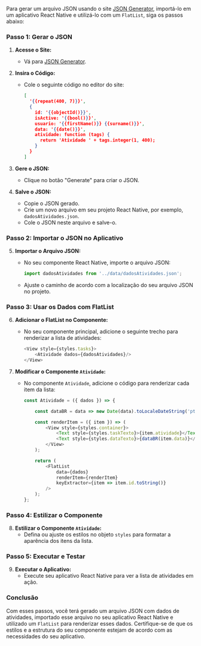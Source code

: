 Para gerar um arquivo JSON usando o site [JSON Generator](https://json-generator.com/#), importá-lo em um aplicativo React Native e utilizá-lo com um `FlatList`, siga os passos abaixo:

### Passo 1: Gerar o JSON

1. **Acesse o Site:**
   - Vá para [JSON Generator](https://json-generator.com/#).

2. **Insira o Código:**
   - Cole o seguinte código no editor do site:

     ```json
     [
       '{{repeat(400, 7)}}',
       {
         id: '{{objectId()}}',
         isActive: '{{bool()}}',
         usuario: '{{firstName()}} {{surname()}}',
         data: '{{date()}}',
         atividade: function (tags) {
           return 'Atividade ' + tags.integer(1, 400);
         }
       }
     ]
     ```

3. **Gere o JSON:**
   - Clique no botão "Generate" para criar o JSON.

4. **Salve o JSON:**
   - Copie o JSON gerado.
   - Crie um novo arquivo em seu projeto React Native, por exemplo, `dadosAtividades.json`.
   - Cole o JSON neste arquivo e salve-o.

### Passo 2: Importar o JSON no Aplicativo

5. **Importar o Arquivo JSON:**
   - No seu componente React Native, importe o arquivo JSON:

     ```javascript
     import dadosAtividades from '../data/dadosAtividades.json';
     ```

   - Ajuste o caminho de acordo com a localização do seu arquivo JSON no projeto.

### Passo 3: Usar os Dados com FlatList

6. **Adicionar o FlatList no Componente:**
   - No seu componente principal, adicione o seguinte trecho para renderizar a lista de atividades:

     ```javascript
     <View style={styles.tasks}>
         <Atividade dados={dadosAtividades}/>
     </View>
     ```

7. **Modificar o Componente `Atividade`:**
   - No componente `Atividade`, adicione o código para renderizar cada item da lista:

     ```javascript
     const Atividade = ({ dados }) => {

         const dataBR = data => new Date(data).toLocaleDateString('pt-BR');

         const renderItem = ({ item }) => (
             <View style={styles.container}>
                 <Text style={styles.taskTexto}>{item.atividade}</Text>
                 <Text style={styles.dataTexto}>{dataBR(item.data)}</Text>
             </View>
         );

         return (
             <FlatList
                 data={dados}
                 renderItem={renderItem}
                 keyExtractor={item => item.id.toString()}
             />
         );
     };
     ```

### Passo 4: Estilizar o Componente

8. **Estilizar o Componente `Atividade`:**
   - Defina ou ajuste os estilos no objeto `styles` para formatar a aparência dos itens da lista.

### Passo 5: Executar e Testar

9. **Executar o Aplicativo:**
   - Execute seu aplicativo React Native para ver a lista de atividades em ação.

### Conclusão

Com esses passos, você terá gerado um arquivo JSON com dados de atividades, importado esse arquivo no seu aplicativo React Native e utilizado um `FlatList` para renderizar esses dados. Certifique-se de que os estilos e a estrutura do seu componente estejam de acordo com as necessidades do seu aplicativo.